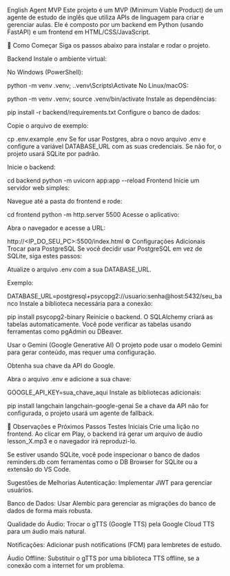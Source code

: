 English Agent MVP
Este projeto é um MVP (Minimum Viable Product) de um agente de estudo de inglês que utiliza APIs de linguagem para criar e gerenciar aulas. Ele é composto por um backend em Python (usando FastAPI) e um frontend em HTML/CSS/JavaScript.

🚀 Como Começar
Siga os passos abaixo para instalar e rodar o projeto.

Backend
Instale o ambiente virtual:

No Windows (PowerShell):

python -m venv .venv; .\.venv\Scripts\Activate
No Linux/macOS:

python -m venv .venv; source .venv/bin/activate
Instale as dependências:

pip install -r backend/requirements.txt
Configure o banco de dados:

Copie o arquivo de exemplo:

cp .env.example .env
Se for usar Postgres, abra o novo arquivo .env e configure a variável DATABASE_URL com as suas credenciais. Se não for, o projeto usará SQLite por padrão.

Inicie o backend:

cd backend
python -m uvicorn app:app --reload
Frontend
Inicie um servidor web simples:

Navegue até a pasta do frontend e rode:

cd frontend
python -m http.server 5500
Acesse o aplicativo:

Abra o navegador e acesse a URL:

http://<IP_DO_SEU_PC>:5500/index.html
⚙️ Configurações Adicionais
Trocar para PostgreSQL
Se você decidir usar PostgreSQL em vez de SQLite, siga estes passos:

Atualize o arquivo .env com a sua DATABASE_URL.

Exemplo:

DATABASE_URL=postgresql+psycopg2://usuario:senha@host:5432/seu_banco
Instale a biblioteca necessária para a conexão:

pip install psycopg2-binary
Reinicie o backend. O SQLAlchemy criará as tabelas automaticamente. Você pode verificar as tabelas usando ferramentas como pgAdmin ou DBeaver.

Usar o Gemini (Google Generative AI)
O projeto pode usar o modelo Gemini para gerar conteúdo, mas requer uma configuração.

Obtenha sua chave da API do Google.

Abra o arquivo .env e adicione a sua chave:

GOOGLE_API_KEY=sua_chave_aqui
Instale as bibliotecas adicionais:

pip install langchain langchain-google-genai
Se a chave da API não for configurada, o projeto usará um agente de fallback.

📝 Observações e Próximos Passos
Testes Iniciais
Crie uma lição no frontend. Ao clicar em Play, o backend irá gerar um arquivo de áudio lesson_X.mp3 e o navegador irá reproduzi-lo.

Se estiver usando SQLite, você pode inspecionar o banco de dados reminders.db com ferramentas como o DB Browser for SQLite ou a extensão do VS Code.

Sugestões de Melhorias
Autenticação: Implementar JWT para gerenciar usuários.

Banco de Dados: Usar Alembic para gerenciar as migrações do banco de dados de forma mais robusta.

Qualidade do Áudio: Trocar o gTTS (Google TTS) pela Google Cloud TTS para um áudio mais natural.

Notificações: Adicionar push notifications (FCM) para lembretes de estudo.

Áudio Offline: Substituir o gTTS por uma biblioteca TTS offline, se a conexão com a internet for um problema.